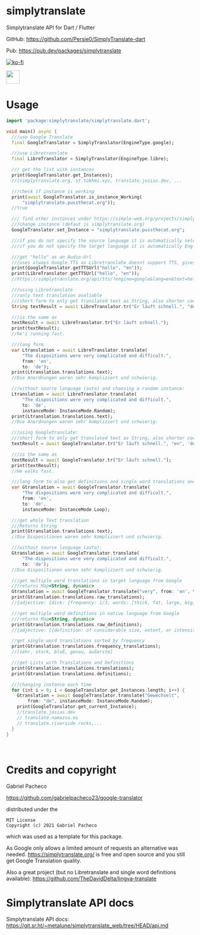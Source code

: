 # simplytranslate
Simplytranslate API for Dart / Flutter

GitHub: https://github.com/Persie0/SimplyTranslate-dart

Pub: https://pub.dev/packages/simplytranslate

[![ko-fi](https://ko-fi.com/img/githubbutton_sm.svg)](https://ko-fi.com/marvinperzi#)

<a href="https://paypal.me/marvinperzi?country.x=AT&locale.x=de_DE"><img src="https://github.com/andreostrovsky/donate-with-paypal/raw/master/blue.svg" height="36"></a>

# Usage 

```dart
import 'package:simplytranslate/simplytranslate.dart';

void main() async {
  ///use Google Translate
  final GoogleTranslator = SimplyTranslator(EngineType.google);

  ///use Libretranslate
  final LibreTranslator = SimplyTranslator(EngineType.libre);

  /// get the list with instances
  print(GoogleTranslator.get_Instances);
  //[simplytranslate.org, st.tokhmi.xyz, translate.josias.dev, ...

  ///check if instance is working
  print(await GoogleTranslator.is_instance_Working(
      "simplytranslate.pussthecat.org"));
  //true

  /// find other instances under https://simple-web.org/projects/simplytranslate.html
  ///change instance (defaut is simplytranslate.org)
  GoogleTranslator.set_Instance = "simplytranslate.pussthecat.org";

  ///if you do not specify the source language it is automatically selecting it depending on the text
  ///if you do not specify the target language it is automatically English

  ///get "hello" as an Audio-Url
  ///uses always Google TTS as Libretranslate doesnt support TTS, gives same result
  print(GoogleTranslator.getTTSUrl("hello", "en"));
  print(LibreTranslator.getTTSUrl("hello", "en"));
  //https://simplytranslate.org/api/tts/?engine=google&lang=en&text=hello

  ///using Libretranslate
  ///only text translation avaliable
  ///short form to only get translated text as String, also shorter code:
  String textResult = await LibreTranslator.tr("Er läuft schnell.", "de", 'en');

  ///is the same as
  textResult = await LibreTranslator.tr("Er läuft schnell.");
  print(textResult);
  //he's running fast.

  ///long form
  var Ltranslation = await LibreTranslator.translate(
      "The dispositions were very complicated and difficult.",
      from: 'en',
      to: 'de');
  print(Ltranslation.translations.text);
  //Die Anordnungen waren sehr kompliziert und schwierig.

  ///without source language (auto) and choosing a random instance:
  Ltranslation = await LibreTranslator.translate(
      "The dispositions were very complicated and difficult.",
      to: 'de',
      instanceMode: InstanceMode.Random);
  print(Ltranslation.translations.text);
  //Die Anordnungen waren sehr kompliziert und schwierig.

  ///using Googletranslate:
  ///short form to only get translated text as String, also shorter code:
  textResult = await GoogleTranslator.tr("Er läuft schnell.", "en", 'de');

  ///is the same as
  textResult = await GoogleTranslator.tr("Er läuft schnell.");
  print(textResult);
  //He walks fast.

  ///long form to also get definitions and single word translations and switching to next instance
  var Gtranslation = await GoogleTranslator.translate(
      "The dispositions were very complicated and difficult.",
      from: 'en',
      to: 'de',
      instanceMode: InstanceMode.Loop);

  ///get whole Text translation
  ///Returns String
  print(Gtranslation.translations.text);
  //Die Dispositionen waren sehr kompliziert und schwierig.

  ///without source language (auto):
  Gtranslation = await GoogleTranslator.translate(
      "The dispositions were very complicated and difficult.",
      to: 'de');
  //Die Dispositionen waren sehr kompliziert und schwierig.

  ///get multiple word translations in target language from Google
  ///returns Map<String, dynamic>
  Gtranslation = await GoogleTranslator.translate("very", from: 'en', to: 'de');
  print(Gtranslation.translations.raw_translations);
  //{adjective: {dick: {frequency: 1/3, words: [thick, fat, large, big, heavy, stout]}, faustdick: {frequency: 1/3,...

  ///get multiple word definitions in native language from Google
  ///returns Map<String, dynamic>
  print(Gtranslation.translations.raw_definitions);
  //{adjective: [{definition: of considerable size, extent, or intensity., synonyms: {: [large, sizeable,...

  //get single word translations sorted by frequency
  print(Gtranslation.translations.frequency_translations);
  //[sehr, stark, bloß, genau, äußerste]

  ///get Lists with Translations and Definitions
  print(Gtranslation.translations.translations);
  print(Gtranslation.translations.definitions);

  ///changing instance each time
  for (int i = 0; i < GoogleTranslator.get_Instances.length; i++) {
    Gtranslation = await GoogleTranslator.translate("Gewechselt",
        from: "de", instanceMode: InstanceMode.Random);
    print(GoogleTranslator.get_current_Instance);
    //translate.josias.dev
    // translate.namazso.eu
    // translate.riverside.rocks,...
  }
}


```
&nbsp;

# Credits and copyright
Gabriel Pacheco

https://github.com/gabrielpacheco23/google-translator

distributed under the
```
MIT License
Copyright (c) 2021 Gabriel Pacheco
```
which was used as a template for this package.


As Google only allows a limited amount of requests an alternative was needed.
https://simplytranslate.org/
is free and open source and you still get Google Translation quality.



Also a great project (but no Libretranslate and single word definitions available):
https://github.com/TheDavidDelta/lingva-translate

# Simplytranslate API docs
Simplytranslate API docs:  https://git.sr.ht/~metalune/simplytranslate_web/tree/HEAD/api.md
&nbsp;
